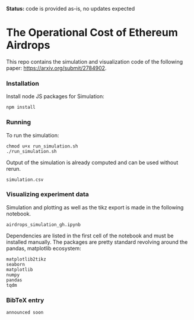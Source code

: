**Status:** code is provided as-is, no updates expected

# The Operational Cost of Ethereum Airdrops

This repo contains the simulation and visualization code of the following paper: https://arxiv.org/submit/2784902.


### Installation

Install node JS packages for Simulation:
```
npm install
```

### Running
To run the simulation:
```
chmod u+x run_simulation.sh
./run_simulation.sh
```
Output of the simulation is already computed and can be used without rerun.
```
simulation.csv
```

### Visualizing experiment data

Simulation and plotting as well as the tikz export is made in the following notebook. 

```
airdrops_simulation_gh.ipynb
```

Dependencies are listed in the first cell of the notebook and must be installed manually. The packages are pretty standard revolving around the pandas, matplotlib ecosystem:

```
matplotlib2tikz
seaborn
matplotlib
numpy
pandas
tqdm
```



### BibTeX entry

```
announced soon
```